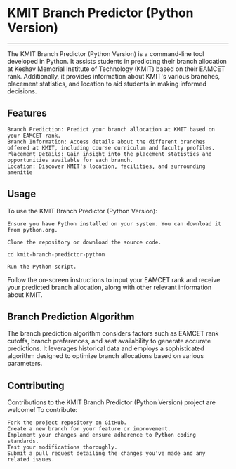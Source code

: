 # KMIT Branch Predictor (Python Version)
------------------------------------------


The KMIT Branch Predictor (Python Version) is a command-line tool developed in Python. It assists students in predicting their branch allocation at Keshav Memorial Institute of Technology (KMIT) based on their EAMCET rank. Additionally, it provides information about KMIT's various branches, placement statistics, and location to aid students in making informed decisions.


Features
---------

    Branch Prediction: Predict your branch allocation at KMIT based on your EAMCET rank.
    Branch Information: Access details about the different branches offered at KMIT, including course curriculum and faculty profiles.
    Placement Details: Gain insight into the placement statistics and opportunities available for each branch.
    Location: Discover KMIT's location, facilities, and surrounding amenitie
    

Usage
-----------

To use the KMIT Branch Predictor (Python Version):

    Ensure you have Python installed on your system. You can download it from python.org.

    Clone the repository or download the source code.

    cd kmit-branch-predictor-python

    Run the Python script.

   Follow the on-screen instructions to input your EAMCET rank and receive your predicted branch allocation, along with other relevant information about KMIT.


Branch Prediction Algorithm
----------------------------

The branch prediction algorithm considers factors such as EAMCET rank cutoffs, branch preferences, and seat availability to generate accurate predictions. It leverages historical data and employs a sophisticated algorithm designed to optimize branch allocations based on various parameters.


Contributing
---------------------

Contributions to the KMIT Branch Predictor (Python Version) project are welcome! To contribute:

    Fork the project repository on GitHub.
    Create a new branch for your feature or improvement.
    Implement your changes and ensure adherence to Python coding standards.
    Test your modifications thoroughly.
    Submit a pull request detailing the changes you've made and any related issues.
